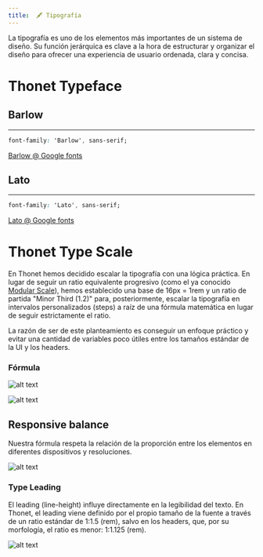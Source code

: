 ```yaml
---
title:  🖋 Tipografía
---
```


La tipografía es uno de los elementos más importantes de un sistema de diseño. Su función jerárquica es clave a la hora de estructurar y organizar el diseño para ofrecer una experiencia de usuario ordenada, clara y concisa.

# Thonet Typeface


## Barlow
---

```css
font-family: 'Barlow', sans-serif;
```
[Barlow @ Google fonts](https://fonts.google.com/specimen/Barlow)

## Lato
---

```css
font-family: 'Lato', sans-serif;
```
[Lato @ Google fonts](https://fonts.google.com/specimen/Lato)

# Thonet Type Scale

En Thonet hemos decidido escalar la tipografía con una lógica práctica. En lugar de seguir un ratio equivalente progresivo (como el ya conocido [Modular Scale](https://type-scale.com/)), hemos establecido una base de 16px = 1rem y un ratio de partida "Minor Third (1.2)" para, posteriormente, escalar la tipografía en intervalos personalizados (steps) a raíz de una fórmula matemática en lugar de seguir estrictamente el ratio.

La razón de ser de este planteamiento es conseguir un enfoque práctico y evitar una cantidad de variables poco útiles entre los tamaños estándar de la UI y los headers.

### Fórmula

![alt text](http://thonet.realized.es/doc/img/primitivs/typo_thonet-type-scale-general.svg "Thonet Type Scale")

![alt text](http://thonet.realized.es/doc/img/primitivs/typo_thonet-type-scale-distribution-graphic.svg "Thonet Type Scale")

## Responsive balance

Nuestra fórmula respeta la relación de la proporción entre los elementos en diferentes dispositivos y resoluciones.

![alt text](http://thonet.realized.es/doc/img/primitivs/typo_thonet-type-scale-responsive.svg "Thonet Type Scale Responsive")

### Type Leading

El leading (line-height) influye directamente en la legibilidad del texto. En Thonet, el leading viene definido por el propio tamaño de la fuente a través de un ratio estándar de 1:1.5 (rem), salvo en los headers, que, por su morfología, el ratio es menor: 1:1.125 (rem).

![alt text](http://thonet.realized.es/doc/img/primitivs/typo_thonet-type-leading.svg "Thonet Type Leading")
